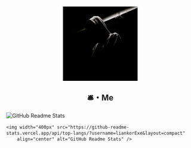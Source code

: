 <p align="center">
    <img width="200px" src="https://github.com/liankorExe/liankorExe/blob/main/pp.jpg" border-radius="30px"
        align="center" alt="GitHub Readme Stats" />
<h2 align="center">🛎・Me</h2>
<div>
    <img width="400px" src="https://github-readme-stats.vercel.app/api?username=liankorExe&show_icons=true&theme=radical"
        align="center" alt="GitHub Readme Stats" />

    <img width="400px" src="https://github-readme-stats.vercel.app/api/top-langs/?username=liankorExe&layout=compact"
        align="center" alt="GitHub Readme Stats" />
</div>

</p>
